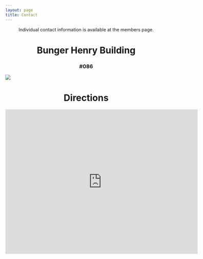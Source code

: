 ```yaml
---
layout: page
title: Contact
---
```


<p align="center">Individual contact information is available at the members page.</p>

<h1 align="center">Bunger Henry Building</h1>
<h3 align="center">#086</h3>

<img src="/mined-gatech.github.io/images/gatechgrid86.png" align="center">

<h1 align="center">Directions</h1>

<p align="center"><iframe src="https://www.google.com/maps/embed?pb=!1m14!1m8!1m3!1d6632.915251712467!2d-84.3963971!3d33.7746788!3m2!1i1024!2i768!4f13.1!3m3!1m2!1s0x88f504898788b05b%3A0x774cbbc00b671725!2sBunger-Henry+Bldg%2C+Georgia+Institute+of+Technology%2C+Atlanta%2C+GA+30313!5e0!3m2!1sen!2sus!4v1431318314790" width="600" height="450" frameborder="0" style="border:0" align="center"></iframe></p>

